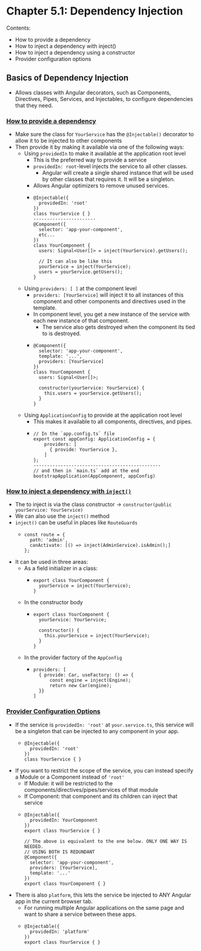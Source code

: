 # Chapter 5.1: Dependency Injection
Contents:
- How to provide a dependency
- How to inject a dependency with inject()
- How to inject a dependency using a constructor
- Provider configuration options

## Basics of Dependency Injection
- Allows classes with Angular decorators, such as Components, Directives, Pipes, Services, and Injectables, to configure dependencies that they need.

### [How to provide a dependency](https://angular.dev/guide/di/dependency-injection#providing-a-dependency)
- Make sure the class for `YourService` has the `@Injectable()` decorator to allow it to be injected to other components
- Then provide it by making it available via one of the following ways:
  - Using `providedIn` to make it available at the application root level
    - This is the preferred way to provide a service
    - `providedIn: root`-level injects the service to all other classes.
      - Angular will create a single shared instance that will be used by other classes that requires it. It will be a singleton.
    - Allows Angular optimizers to remove unused services.
    - ```
      @Injectable({
        providedIn: 'root'
      })
      class YourService { }
      -----------------------
      @Component({
        selector: 'app-your-component',
        etc...
      })
      class YourComponent {
        users: Signal<User[]> = inject(YourService).getUsers();

        // It can also be like this
        yourService = inject(YourService);
        users = yourService.getUsers();
      }
      ```
  - Using `providers: [ ]` at the component level
    - `providers: [YourService]` will inject it to all instances of this component and other components and directives used in the template.
    - In component level, you get a new instance of the service with each new instance of that component.
      - The service also gets destroyed when the component its tied to is destroyed.
    - ```
      @Component({
        selector: 'app-your-component',
        template: '...',
        providers: [YourService]
      })
      class YourComponent {
        users: Signal<User[]>;

        constructor(yourService: YourService) {
          this.users = yourService.getUsers();
        }
      }
      ```
  - Using `ApplicationConfig` to provide at the application root level
    - This makes it available to all components, directives, and pipes.
    - ```
      // In the `app.config.ts` file
      export const appConfig: ApplicationConfig = {
          providers: [
            { provide: YourService },
          ]
      };
      -----------------------------------------------
      // and then in `main.ts` add at the end
      bootstrapApplication(AppComponent, appConfig)
      ```

### [How to inject a dependency with `inject()`](https://www.angulartraining.com/daily-newsletter/the-inject-function/)
- The to inject is via the class constructor -> `constructor(public yourService: YourService)`
- We can also use the `inject()` method
- `inject()` can be useful in places like `RouteGuards`
  - ```
    const route = {
      path: 'admin',
      canActivate: [() => inject(AdminService).isAdmin();]
    };
    ```
- It can be used in three areas:
  - As a field initializer in a class:
    - ```
      export class YourComponent {
        yourService = inject(YourService);
      }
      ```
  - In the constructor body
    - ```
      export class YourComponent {
        yourService: YourService;
      
        constructor() {
          this.yourService = inject(YourService);
        }
      }
      ```
  - In the provider factory of the `AppConfig`
    - ```
      providers: [
        { provide: Car, useFactory: () => {
            const engine = inject(Engine);
            return new Car(engine);
        }}
      ]
      ```

### [Provider Configuration Options](https://www.angulartraining.com/daily-newsletter/dependency-injection-and-provider-config/)
- If the service is `providedIn: 'root'` at `your.service.ts`, this service will be a singleton that can be injected to any component in your app.
  - ```
    @Injectable({
      providedIn: 'root'
    })
    class YourService { }
    ```
- If you want to restrict the scope of the service, you can instead specify a Module or a Component instead of `'root'`
  - If Module: it will be restricted to the components/directives/pipes/services of that module
  - If Component: that component and its children can inject that service
  - ```
    @Injectable({
      providedIn: YourComponent
    })
    export class YourService { }

    // The above is equivalent to the one below. ONLY ONE WAY IS NEEDED.
    // USING BOTH IS REDUNDANT
    @Component({
      selector: 'app-your-component',
      providers: [YourService],
      template: '...'
    })
    export class YourComponent { }
    ```
- There is also `platform`, this lets the service be injected to ANY Angular app in the current browser tab.
  - For running multiple Angular applications on the same page and want to share a service between these apps.
  - ```
    @Injectable({
      providedIn: 'platform'
    })
    export class YourService { }
    ```

  
